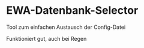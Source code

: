 # EWA-Datenbank-Selector
Tool zum einfachen Austausch der Config-Datei

Funktioniert gut, auch bei Regen
